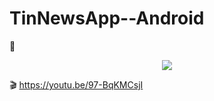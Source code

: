 # TinNewsApp--Android

:iphone:	
<div align="center">
<img src="https://github.com/WangDaMME/TinNewsApp--Android-/blob/master/demo/tinnews.gif">
</div>


:clapper:
https://youtu.be/97-BqKMCsjI
